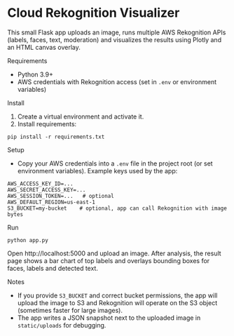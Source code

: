 # Cloud Rekognition Visualizer

This small Flask app uploads an image, runs multiple AWS Rekognition APIs (labels, faces, text, moderation) and visualizes the results using Plotly and an HTML canvas overlay.

Requirements

- Python 3.9+
- AWS credentials with Rekognition access (set in `.env` or environment variables)

Install

1. Create a virtual environment and activate it.
2. Install requirements:

```
pip install -r requirements.txt
```

Setup

- Copy your AWS credentials into a `.env` file in the project root (or set environment variables). Example keys used by the app:

```
AWS_ACCESS_KEY_ID=...
AWS_SECRET_ACCESS_KEY=...
AWS_SESSION_TOKEN=...   # optional
AWS_DEFAULT_REGION=us-east-1
S3_BUCKET=my-bucket    # optional, app can call Rekognition with image bytes
```

Run

```
python app.py
```

Open http://localhost:5000 and upload an image. After analysis, the result page shows a bar chart of top labels and overlays bounding boxes for faces, labels and detected text.

Notes

- If you provide `S3_BUCKET` and correct bucket permissions, the app will upload the image to S3 and Rekognition will operate on the S3 object (sometimes faster for large images).
- The app writes a JSON snapshot next to the uploaded image in `static/uploads` for debugging.
